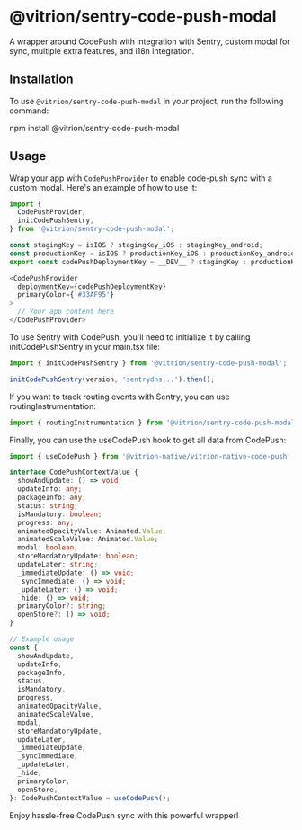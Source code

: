 # @vitrion/sentry-code-push-modal

A wrapper around CodePush with integration with Sentry, custom modal for sync, multiple extra features, and i18n integration.

## Installation

To use `@vitrion/sentry-code-push-modal` in your project, run the following command:

npm install @vitrion/sentry-code-push-modal


## Usage

Wrap your app with `CodePushProvider` to enable code-push sync with a custom modal. Here's an example of how to use it:

```typescript
import {
  CodePushProvider,
  initCodePushSentry,
} from '@vitrion/sentry-code-push-modal';

const stagingKey = isIOS ? stagingKey_iOS : stagingKey_android;
const productionKey = isIOS ? productionKey_iOS : productionKey_android;
export const codePushDeploymentKey = __DEV__ ? stagingKey : productionKey;

<CodePushProvider
  deploymentKey={codePushDeploymentKey}
  primaryColor={'#33AF95'}
>
  // Your app content here
</CodePushProvider>
```

To use Sentry with CodePush, you'll need to initialize it by calling initCodePushSentry in your main.tsx file:
```typescript
import { initCodePushSentry } from '@vitrion/sentry-code-push-modal';

initCodePushSentry(version, 'sentrydns...').then();
```
If you want to track routing events with Sentry, you can use routingInstrumentation:

```typescript
import { routingInstrumentation } from '@vitrion/sentry-code-push-modal';
```

Finally, you can use the useCodePush hook to get all data from CodePush:

```typescript
import { useCodePush } from '@vitrion-native/vitrion-native-code-push';

interface CodePushContextValue {
  showAndUpdate: () => void;
  updateInfo: any;
  packageInfo: any;
  status: string;
  isMandatory: boolean;
  progress: any;
  animatedOpacityValue: Animated.Value;
  animatedScaleValue: Animated.Value;
  modal: boolean;
  storeMandatoryUpdate: boolean;
  updateLater: string;
  _immediateUpdate: () => void;
  _syncImmediate: () => void;
  _updateLater: () => void;
  _hide: () => void;
  primaryColor?: string;
  openStore?: () => void;
}

// Example usage
const {
  showAndUpdate,
  updateInfo,
  packageInfo,
  status,
  isMandatory,
  progress,
  animatedOpacityValue,
  animatedScaleValue,
  modal,
  storeMandatoryUpdate,
  updateLater,
  _immediateUpdate,
  _syncImmediate,
  _updateLater,
  _hide,
  primaryColor,
  openStore,
}: CodePushContextValue = useCodePush();
```

Enjoy hassle-free CodePush sync with this powerful wrapper!


